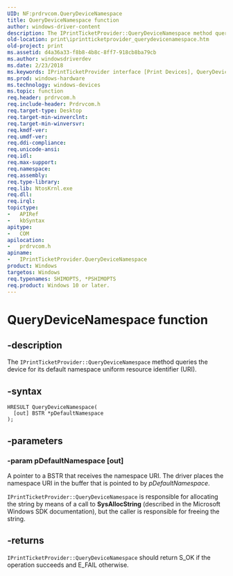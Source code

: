 ```yaml
---
UID: NF:prdrvcom.QueryDeviceNamespace
title: QueryDeviceNamespace function
author: windows-driver-content
description: The IPrintTicketProvider::QueryDeviceNamespace method queries the device for its default namespace uniform resource identifier (URI).
old-location: print\iprintticketprovider_querydevicenamespace.htm
old-project: print
ms.assetid: d4a36a33-f8b8-4b8c-8ff7-918cb8ba79cb
ms.author: windowsdriverdev
ms.date: 2/23/2018
ms.keywords: IPrintTicketProvider interface [Print Devices], QueryDeviceNamespace method, IPrintTicketProvider::QueryDeviceNamespace, QueryDeviceNamespace, QueryDeviceNamespace method [Print Devices], QueryDeviceNamespace method [Print Devices], IPrintTicketProvider interface, prdrvcom/IPrintTicketProvider::QueryDeviceNamespace, print.iprintticketprovider_querydevicenamespace, print_ticket-package_af00ca31-6882-4a84-8bc4-c8267b49ce30.xml
ms.prod: windows-hardware
ms.technology: windows-devices
ms.topic: function
req.header: prdrvcom.h
req.include-header: Prdrvcom.h
req.target-type: Desktop
req.target-min-winverclnt: 
req.target-min-winversvr: 
req.kmdf-ver: 
req.umdf-ver: 
req.ddi-compliance: 
req.unicode-ansi: 
req.idl: 
req.max-support: 
req.namespace: 
req.assembly: 
req.type-library: 
req.lib: NtosKrnl.exe
req.dll: 
req.irql: 
topictype:
-	APIRef
-	kbSyntax
apitype:
-	COM
apilocation:
-	prdrvcom.h
apiname:
-	IPrintTicketProvider.QueryDeviceNamespace
product: Windows
targetos: Windows
req.typenames: SHIMOPTS, *PSHIMOPTS
req.product: Windows 10 or later.
---
```


# QueryDeviceNamespace function


## -description


The <code>IPrintTicketProvider::QueryDeviceNamespace</code> method queries the device for its default namespace uniform resource identifier (URI).


## -syntax


````
HRESULT QueryDeviceNamespace(
  [out] BSTR *pDefaultNamespace
);
````


## -parameters




### -param pDefaultNamespace [out]

A pointer to a BSTR that receives the namespace URI. The driver places the namespace URI in the buffer that is pointed to by <i>pDefaultNamespace</i>.

<code>IPrintTicketProvider::QueryDeviceNamespace</code> is responsible for allocating the string by means of a call to <b>SysAllocString</b> (described in the Microsoft Windows SDK documentation), but the caller is responsible for freeing the string.


## -returns



<code>IPrintTicketProvider::QueryDeviceNamespace</code> should return S_OK if the operation succeeds and E_FAIL otherwise.



